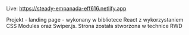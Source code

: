 Live: https://steady-empanada-eff616.netlify.app

Projekt - landing page - wykonany w bibliotece React z wykorzystaniem CSS Modules oraz Swiper.js. Strona
została stworzona w technice RWD

